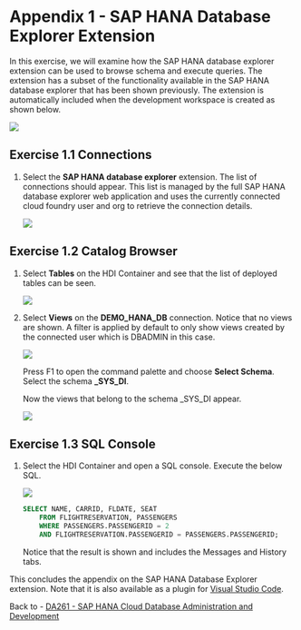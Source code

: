 # Appendix 1 - SAP HANA Database Explorer Extension

  In this exercise, we will examine how the SAP HANA database explorer extension can be used to browse schema and execute queries.  The extension has  a subset of the functionality available in the SAP HANA database explorer that has been shown previously.  The extension is automatically included when the development workspace is created as shown below.

  ![](images/included-extensions.png)

## Exercise 1.1 Connections

1. Select the **SAP HANA database explorer** extension.  The list of connections should appear.  This list is managed by the full SAP HANA database explorer web application and uses the currently connected cloud foundry user and org to retrieve the connection details.

    ![](images/connections.png)


## Exercise 1.2 Catalog Browser

1. Select **Tables** on the HDI Container and see that the list of deployed tables can be seen.

    ![](images/tables.png)

2. Select **Views** on the **DEMO_HANA_DB** connection.  Notice that no views are shown.  A filter is applied by default to only show views created by the connected user which is DBADMIN in this case.  

    ![](images/views-empty.png)

    Press F1 to open the command palette and choose **Select Schema**.  Select the schema **_SYS_DI**.  
     
    Now the views that belong to the schema _SYS_DI appear.

    ![](images/views.png)

## Exercise 1.3 SQL Console

1. Select the HDI Container and open a SQL console.  Execute the below SQL.

    ![](images/sql-console.png)

    ```SQL
    SELECT NAME, CARRID, FLDATE, SEAT 
        FROM FLIGHTRESERVATION, PASSENGERS 
        WHERE PASSENGERS.PASSENGERID = 2 
        AND FLIGHTRESERVATION.PASSENGERID = PASSENGERS.PASSENGERID;    
    ```

    Notice that the result is shown and includes the Messages and History tabs.


This concludes the appendix on the SAP HANA Database Explorer extension.  Note that it is also available as a plugin for [Visual Studio Code](https://marketplace.visualstudio.com/items?itemName=SAPSE.hana-database-explorer&ssr=false#overview).    

Back to - [DA261 - SAP HANA Cloud Database Administration and Development](../../../README.md)
